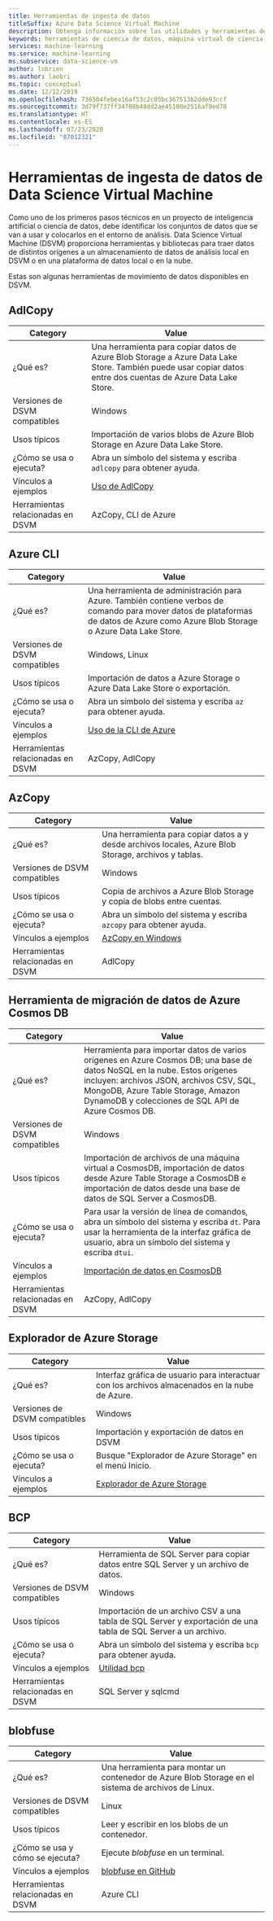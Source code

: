 ```yaml
---
title: Herramientas de ingesta de datos
titleSuffix: Azure Data Science Virtual Machine
description: Obtenga información sobre las utilidades y herramientas de ingesta de datos instaladas previamente en Data Science Virtual Machine.
keywords: herramientas de ciencia de datos, máquina virtual de ciencia de datos, herramientas para la ciencia de datos, ciencia de datos de linux
services: machine-learning
ms.service: machine-learning
ms.subservice: data-science-vm
author: lobrien
ms.author: laobri
ms.topic: conceptual
ms.date: 12/12/2019
ms.openlocfilehash: 736504febea16af53c2c05bc367513b2dde93ccf
ms.sourcegitcommit: 3d79f737ff34708b48dd2ae45100e2516af9ed78
ms.translationtype: HT
ms.contentlocale: es-ES
ms.lasthandoff: 07/23/2020
ms.locfileid: "87012321"
---
```

# <a name="data-science-virtual-machine-data-ingestion-tools"></a>Herramientas de ingesta de datos de Data Science Virtual Machine

Como uno de los primeros pasos técnicos en un proyecto de inteligencia artificial o ciencia de datos, debe identificar los conjuntos de datos que se van a usar y colocarlos en el entorno de análisis. Data Science Virtual Machine (DSVM) proporciona herramientas y bibliotecas para traer datos de distintos orígenes a un almacenamiento de datos de análisis local en DSVM o en una plataforma de datos local o en la nube.

Estas son algunas herramientas de movimiento de datos disponibles en DSVM.

## <a name="adlcopy"></a>AdlCopy

| Category | Value |
| ------------- | ------------- |
| ¿Qué es?   | Una herramienta para copiar datos de Azure Blob Storage a Azure Data Lake Store. También puede usar copiar datos entre dos cuentas de Azure Data Lake Store.      |
| Versiones de DSVM compatibles      | Windows      |
| Usos típicos      | Importación de varios blobs de Azure Blob Storage en Azure Data Lake Store.      |
|  ¿Cómo se usa o ejecuta?    |   Abra un símbolo del sistema y escriba `adlcopy` para obtener ayuda.    |
| Vínculos a ejemplos      | [Uso de AdlCopy](https://docs.microsoft.com/azure/data-lake-store/data-lake-store-copy-data-azure-storage-blob)      |
| Herramientas relacionadas en DSVM      | AzCopy, CLI de Azure     |

## <a name="azure-cli"></a>Azure CLI

| Category | Value |
| ------------- | ------------- |
| ¿Qué es?   | Una herramienta de administración para Azure. También contiene verbos de comando para mover datos de plataformas de datos de Azure como Azure Blob Storage o Azure Data Lake Store.     |
| Versiones de DSVM compatibles      | Windows, Linux     |
| Usos típicos      | Importación de datos a Azure Storage o Azure Data Lake Store o exportación.      |
|  ¿Cómo se usa o ejecuta?    |   Abra un símbolo del sistema y escriba `az` para obtener ayuda.    |
| Vínculos a ejemplos      | [Uso de la CLI de Azure](https://docs.microsoft.com/cli/azure)     |
| Herramientas relacionadas en DSVM      | AzCopy, AdlCopy      |


## <a name="azcopy"></a>AzCopy

| Category | Value |
| ------------- | ------------- |
| ¿Qué es?   | Una herramienta para copiar datos a y desde archivos locales, Azure Blob Storage, archivos y tablas.      |
| Versiones de DSVM compatibles      | Windows      |
| Usos típicos      | Copia de archivos a Azure Blob Storage y copia de blobs entre cuentas.      |
|  ¿Cómo se usa o ejecuta?    |   Abra un símbolo del sistema y escriba `azcopy` para obtener ayuda.    |
| Vínculos a ejemplos      | [AzCopy en Windows](https://docs.microsoft.com/azure/storage/common/storage-use-azcopy)      |
| Herramientas relacionadas en DSVM      | AdlCopy     |


## <a name="azure-cosmos-db-data-migration-tool"></a>Herramienta de migración de datos de Azure Cosmos DB

| Category | Value |
| ------------- | ------------- |
| ¿Qué es?   | Herramienta para importar datos de varios orígenes en Azure Cosmos DB; una base de datos NoSQL en la nube. Estos orígenes incluyen: archivos JSON, archivos CSV, SQL, MongoDB, Azure Table Storage, Amazon DynamoDB y colecciones de SQL API de Azure Cosmos DB.      |
| Versiones de DSVM compatibles      | Windows      |
| Usos típicos      | Importación de archivos de una máquina virtual a CosmosDB, importación de datos desde Azure Table Storage a CosmosDB e importación de datos desde una base de datos de SQL Server a CosmosDB.     |
|  ¿Cómo se usa o ejecuta?    |   Para usar la versión de línea de comandos, abra un símbolo del sistema y escriba `dt`. Para usar la herramienta de la interfaz gráfica de usuario, abra un símbolo del sistema y escriba `dtui`.    |
| Vínculos a ejemplos      | [Importación de datos en CosmosDB](https://docs.microsoft.com/azure/cosmos-db/import-data)      |
| Herramientas relacionadas en DSVM      | AzCopy, AdlCopy      |

## <a name="azure-storage-explorer"></a>Explorador de Azure Storage

| Category | Value |
| ------------- | ------------- |
| ¿Qué es?   | Interfaz gráfica de usuario para interactuar con los archivos almacenados en la nube de Azure. |
| Versiones de DSVM compatibles      | Windows      |
| Usos típicos      | Importación y exportación de datos en DSVM    |
|  ¿Cómo se usa o ejecuta?    | Busque "Explorador de Azure Storage" en el menú Inicio. |
| Vínculos a ejemplos      | [Explorador de Azure Storage](vm-do-ten-things.md#access-azure-data-and-analytics-services)      |


## <a name="bcp"></a>BCP

| Category | Value |
| ------------- | ------------- |
| ¿Qué es?   | Herramienta de SQL Server para copiar datos entre SQL Server y un archivo de datos.      |
| Versiones de DSVM compatibles      | Windows      |
| Usos típicos      | Importación de un archivo CSV a una tabla de SQL Server y exportación de una tabla de SQL Server a un archivo.      |
|  ¿Cómo se usa o ejecuta?    |   Abra un símbolo del sistema y escriba `bcp` para obtener ayuda.    |
| Vínculos a ejemplos      | [Utilidad bcp](https://docs.microsoft.com/sql/tools/bcp-utility)      |
| Herramientas relacionadas en DSVM      | SQL Server y sqlcmd      |

## <a name="blobfuse"></a>blobfuse

| Category | Value |
| ------------- | ------------- |
| ¿Qué es?   | Una herramienta para montar un contenedor de Azure Blob Storage en el sistema de archivos de Linux.      |
| Versiones de DSVM compatibles      | Linux      |
| Usos típicos      | Leer y escribir en los blobs de un contenedor.      |
|  ¿Cómo se usa y cómo se ejecuta?    |   Ejecute _blobfuse_ en un terminal.    |
| Vínculos a ejemplos      | [blobfuse en GitHub](https://github.com/Azure/azure-storage-fuse)      |
| Herramientas relacionadas en DSVM      | Azure CLI      |
